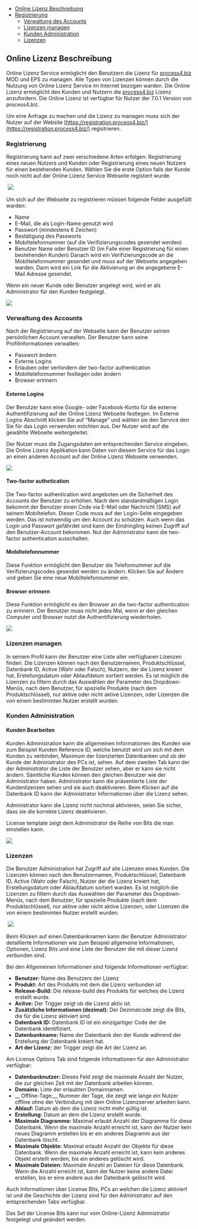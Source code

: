 -	[Online Lizenz Beschreibung](#online-lizenz-beschreibung)
  -	[Registrierung ](#registrierung )
	- [Verwaltung des Accounts](#verwaltung-des-accounts)
	- [Lizenzen managen](#lizenzen-managen)
	- [Kunden Administration](#kunden-administration)
	- [Lizenzen](#lizenzen)

## Online Lizenz Beschreibung

Online Lizenz Service ermöglicht den Benutzern die Lizenz für [process4.biz](https://process4.biz)  MOD und EPS zu managen. Alle Typen von Lizenzen können durch die Nutzung von Online Lizenz Service im Internet bezogen warden. Die Online Lizenz ermöglicht den Kunden und Nutzern die [process4.biz](https://process4.biz)  Lizenz anzufordern. Die Online Lizenz ist verfügbar für Nutzer der 7.0.1 Version von process4.biz. 

Um eine Anfrage zu machen und die Lizenz zu managen muss sich der Nutzer  auf der Website  [https://registration.process4.biz/](https://registration.process4.biz/) registrieren. 

### Registrierung 
Registrierung kann auf zwei verschiedene Arten erfolgen: Registrierung eines neuen Nutzers und Kunden oder Registrierung eines neuen Nutzers für einen bestehenden Kunden. Wählen Sie die erste Option falls der Kunde noch nicht auf der Online Lizenz Service Webseite registiert wurde. 

 ![](//images.ctfassets.net/utx1h0gfm1om/43NfqMgmo8q8e8SG04yA66/6d03bd2437ad9e8474026f2bfcb66bbc/329542.png)
 
Um sich auf der Webseite zu registrieren müssen folgende Felder ausgefüllt warden: 
-	Name
-	E-Mail, die als Login-Name genutzt wird
-	Passwort (mindestens 6 Zeichen)
-	Bestätigung des Passworts
-	Mobiltelefonnummer (auf die Verifizierungscodes gesendet werden) 
-	Benutzer Name oder Benutzer ID (im Falle einer Registrierung für einen  bestehenden Kunden)
Danach wird ein Verifizierungscode an die Mobiltelefonnummer gesendet und muss auf der Webseite angegeben warden. Dann wird ein Link für die Aktivierung an die angegebene E-Mail Adresse gesendet. 

Wenn ein neuer Kunde oder Benutzer angelegt wird, wird er als Administrator für den Kunden festgelegt. 

![](//images.ctfassets.net/utx1h0gfm1om/mpc4hZK0nIYqiquI4EuWa/39e8839ddeb6ffa0845dd083463e2d85/329556.jpg)

### Verwaltung des Accounts

Nach der Registrierung auf der Webseite kann der Benutzer seinen persönlichen Account verwalten. 
Der Benutzer kann seine Profilinformationen verwalten:
-	Passwort ändern
-	Externe Logins
-	Erlauben oder verhindern der two-factor authentication
-	Mobiltelefonnummer festlegen oder ändern
-	Browser erinnern 

#### Externe Logins 

Der Benutzer kann eine Google- oder Facebook-Konto für die externe Authentifizierung auf der Online Lizenz Webseite festlegen.
Im Externe Logins Abschnitt klicken Sie auf “Manage” und wählen sie den Service den Sie für das Login verwenden möchten aus. Der Nutzer wird auf die gewählte Webseite weitergeleitet.  

Der Nutzer muss die Zugangsdaten am entsprechenden Service eingeben. Die Online Lizenz Applikation kann Daten von diesem Service für das Login an einen anderen Account auf der Online Lizenz Webseite verwenden. 

![](//images.ctfassets.net/utx1h0gfm1om/2FgAB5aMx220sYSEgcuyU/bd1a181a96071dd961714ccce761ab96/329169.jpg)
 
#### Two-factor authetication

Die Two-factor authentication wird angeboten um die Sicherheit des Accounts der Benutzer zu erhöhen. Nach dem standardmäßigen Login bekommt der Benutzer einen Code via E-Mail oder Nachricht (SMS) auf seinem Mobiltelefon. Dieser Code muss auf der Login-Seite eingegeben werden. Das ist notwendig um den Account zu schützen. Auch wenn das Login und Passwort gefährdet sind kann der Eindringling keinen Zugriff auf den Benutzer-Account bekommen. Nut der Administrator kann die two-factor authentication ausschalten. 

#### Mobiltelefonnummer

Diese Funktion ermöglicht den Benutzer die Telefonnummer auf die Verifizierungscodes gesendet werden zu ändern. Klicken Sie auf Ändern und geben Sie eine neue Mobiltelefonnummer ein. 

#### Browser erinnern
Diese Funktion ermöglicht es den Browser an die two-factor authentication zu erinnern. Der Benutzer muss nicht jedes Mal, wenn er den gleichen Computer und Browser nutzt die Authentifizierung wiederholen. 

 ![](//images.ctfassets.net/utx1h0gfm1om/7E9M6tfyfekSOY2sac6uMi/73c33d697efddbb23953e67c3e380b21/329550.png)

### Lizenzen managen
In seinem Profil kann der Benutzer eine Liste aller verfügbaren Lizenzen finden. Die Lizenzen können nach den Benutzernamen, Produktschlüssel, Datenbank ID, Active (Wahr oder Falsch), Nutzern, der die Lizenz kreiert hat, Erstellungsdatum oder Ablaufdatum sortiert werden. Es ist möglich die Lizenzen zu filtern durch das Auswählen der Parameter des Dropdown-Menüs, nach dem Benutzer, für spezielle Produkte (nach dem Produktschlüssel), nur aktive oder nicht aktive Lizenzen, oder Lizenzen die von einem bestimmten Nutzer erstellt wurden. 


### Kunden Administration
#### Kunden Bearbeiten
Kunden Administration kann die allgemeinen Informationen des Kunden wie zum Beispiel Kunden Reference ID, welche benutzt wird um sich mit dem Kunden zu verbinden, Maximum der lizenzierten Datenbanken und ob der Kunde der Administrator des PCs ist, sehen. Auf dem zweiten Tab kann der der Administrator die Liste der Benutzer sehen, aber er kann sie nicht ändern. Sämtliche Kunden können den gleichen Benutzer wie der Administrator haben. Administrator kann die präsentierte Liste der Kundenlizenzen sehen und sie auch deaktivieren. Beim Klicken auf die Datenbank ID kann der Administrator Informationen über die Lizenz sehen. 

<div class="warning">

Administrator kann die Lizenz nicht nochmal aktivieren, seien Sie sicher, dass sie die korrekte Lizenz deaktivieren. 

</div>

License template zeigt dem Administrator die Reihe von Bits die man einstellen kann. 

![](//images.ctfassets.net/utx1h0gfm1om/30x0DzpOogqccK4maMiG6i/a91bf0f324f0e772821cfdec7fef142f/329166.jpg)

 ### Lizenzen

Die Benutzer Administration hat Zugriff auf alle Lizenzen eines Kunden. Die Lizenzen können nach den Benutzernamen, Produktschlüssel, Datenbank ID, Active (Wahr oder Falsch), Nutzer der die Lizenz kreiert hat, Erstellungsdatum oder Ablaufdatum sortiert warden. Es ist möglich die Lizenzen zu filtern durch das Auswählen der Parameter des Dropdown-Menüs, nach dem Benutzer, für spezielle Produkte (nach dem Produktschlüssel), nur aktive oder nicht aktive Lizenzen, oder Lizenzen die von einem bestimmten Nutzer erstellt wurden. 
 
 ![](//images.ctfassets.net/utx1h0gfm1om/7itLPOvRteKQ60iQi2Y6a4/e8800d37bdda021a3b7ea8ed7304f95e/329173.jpg)

Beim Klicken auf einen Datenbanknamen kann der Benutzer Administrator detaillierte Informationen wie zum Beispiel allgemeine Informationen, Optionen, Lizenz Bits und eine Liste der Benutzer die mit dieser Lizenz verbunden sind. 

Bei den Allgemeinen Informationen sind folgende Informationen verfügbar:
-	__Benutzer:__ Name des Benutzers der Lizenz
-	__Produkt:__ Art des Produkts mit dem die Lizenz verbunden ist
-	__Release-Build:__ Die release-build des Produkts für welches die Lizenz erstellt wurde.
-	__Acitve:__ Der Trigger zeigt ob die Lizenz aktiv ist.
-	__Zusätzliche Informationen (dezimal):__ Der Dezimalcode zeigt die Bits, die für die Lizenz aktiviert sind. 
-	__Datenbank ID:__ Datenbank ID ist ein einzigartiger Code der die Datenbank identifiziert.
-	__Datenbankname:__ Name der Datenbank den der Kunde während der Erstellung der Datenbank kreiert hat. 
-	__Art der Lizenz:__ der Trigger zeigt die Art der Lizenz an.

Am License Options Tab sind folgende Informationen für den Administrator verfügbar: 
-	__Datenbanknutzer:__ Dieses Feld zeigt die maximale Anzahl der Nutzer, die zur gleichen Zeit mit der Datenbank arbeiten können. 
-	__Domains:__ Liste der erlaubten Domainnamen. 
- __	Offline-Tage:__ Nummer der Tage, die zeigt wie lange ein Nutzer offline ohne der Verbindung mit dem Online Lizenzserver arbeiten kann. 
-	__Ablauf:__ Datum ab dem die Lizenz nicht mehr gültig ist.
-	__Erstellung:__ Datum an dem die Lizenz erstellt wurde. 
-	__Maximale Diagramme:__ Maximal erlaubt Anzahl der Diagramme für diese Datenbank. Wenn die maximale Anzahl erreicht ist, kann der Nutzer kein neues Diagramm erstellen bis er ein anderes Diagramm aus der Datenbank löscht. 
-	__Maximale Objekte:__ Maximal erlaubt Anzahl der Objekte für diese Datenbank. Wenn die maximale Anzahl erreicht ist, kann kein anderes Objekt erstellt werden, bis ein anderes gelöscht wird. 
-	__Maximale Dateien:__ Maximale Anzahl an Dateien für diese Datenbank. Wenn die Anzahl erreicht ist, kann der Nutzer keine andere Datei erstellen, bis er eine andere aus der Datenbank gelöscht wird. 

Auch Informationen über License Bits, PCs an welchen die Lizenz aktiviert ist und die Geschichte der Lizenz sind für den Administrator auf den entsprechenden Tabs verfügbar. 

<div class="info">

Das Set der License Bits kann nur vom Online-Lizenz Administrator festgelegt und geändert werden. 
</div>